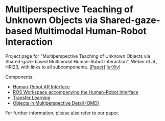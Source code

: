 # Multiperspective Teaching of Unknown Objects via Shared-gaze-based Multimodal Human-Robot Interaction

Project page for "Multiperspective Teaching of Unknown Objects via Shared-gaze-based Multimodal Human-Robot Interaction", Weber et al., HRI23, with links to all subcomponents. [[Paper]](https://doi.org/10.1145/3568162.3578627) [[arXiv]](https://doi.org/10.48550/arXiv.2303.00423)

Components:
- [Human-Robot AR Interface](https://github.com/dnlwbr/Human-Robot-AR-Interface)
- [ROS Workspace accompanying the Human-Robot Interface](https://github.com/dnlwbr/Human-Robot-Interface-ROS)
- [Transfer Learning](https://github.com/dnlwbr/Human-Robot-Interface-Learning)
- [Objects in Multiperspective Detail (OMD)](https://cloud.cs.uni-tuebingen.de/index.php/s/2oRPs2o3FZkdBHW)

For further information, please also refer to our paper.

